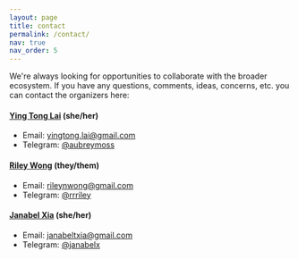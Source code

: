 ```yaml
---
layout: page
title: contact
permalink: /contact/
nav: true
nav_order: 5
---
```


We're always looking for opportunities to collaborate with the broader ecosystem. If you have any questions, comments, ideas, concerns, etc. you can contact the organizers here:

#### [Ying Tong Lai](https://github.com/therealyingtong) (she/her)

- Email: [yingtong.lai@gmail.com](mailto:yingtong.lai@gmail.com)
- Telegram: [@aubreymoss](https://t.me/aubreymoss)

#### [Riley Wong](https://emergentresearch.net) (they/them)

- Email: [rileynwong@gmail.com](mailto:rileynwong@gmail.com)
- Telegram: [@rrriley](https://t.me/rrriley)

#### [Janabel Xia](https://janabelx.com) (she/her)

- Email: [janabeltxia@gmail.com](mailto:janabeltxia@gmail.com)
- Telegram: [@janabelx](https://t.me/janabelx)
